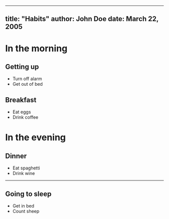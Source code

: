 <!--
% Habits
% Jie Bao
% March 22, 2005
-->
---
title: "Habits"
author: John Doe
date: March 22, 2005
---

# In the morning

## Getting up

- Turn off alarm
- Get out of bed

## Breakfast

- Eat eggs
- Drink coffee

# In the evening

## Dinner

- Eat spaghetti
- Drink wine

------------------


## Going to sleep

- Get in bed
- Count sheep
